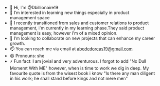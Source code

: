 - 👋 Hi, I’m @Dbillionaire19
- 👀 I’m interested in learning new things especially in product management space
- 🌱 I recently transitioned from sales and customer relations to product management, i'm currently in my learning phase.They said product management is easy, however i'm of a mixed opinion.
- 💞️ I’m looking to collaborate on new projects that can enhance my career growth.
- 📫 You can reach me via email at abodedorcas19@gmail.com
- 😄 Pronouns: she
- ⚡ Fun fact: I am jovial and very adventurous. I forgot to add "No Dull Momemt With ME" however, when is time to work we dig in deep.
My favourite quote is from the wisest book i know "Is there any man diligent in his work; he shall stand before kings and not mere men"
<!---
Dbillionaire19/Dbillionaire19 is a ✨ special ✨ repository because its `README.md` (this file) appears on your GitHub profile.
You can click the Preview link to take a look at your changes.
--->
